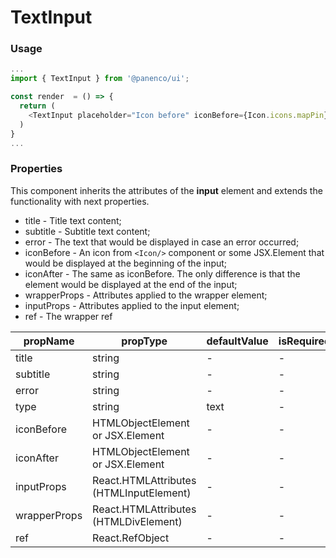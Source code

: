 # TextInput

### Usage

```js
...
import { TextInput } from '@panenco/ui';

const render  = () => {
  return (
    <TextInput placeholder="Icon before" iconBefore={Icon.icons.mapPin} />
  )
}
...
```

<!-- STORY -->

### Properties

This component inherits the attributes of the **input** element and extends the functionality with next properties.

- title - Title text content;
- subtitle - Subtitle text content;
- error - The text that would be displayed in case an error occurred;
- iconBefore - An icon from `<Icon/>` component or some JSX.Element that would be displayed at the beginning of the input;
- iconAfter - The same as iconBefore. The only difference is that the element would be displayed at the end of the input;
- wrapperProps - Attributes applied to the wrapper element;
- inputProps - Attributes applied to the input element;
- ref - The wrapper ref

| propName     | propType                                | defaultValue | isRequired |
| ------------ | --------------------------------------- | ------------ | ---------- |
| title        | string                                  | -            | -          |
| subtitle     | string                                  | -            | -          |
| error        | string                                  | -            | -          |
| type         | string                                  | text         | -          |
| iconBefore   | HTMLObjectElement or JSX.Element        | -            | -          |
| iconAfter    | HTMLObjectElement or JSX.Element        | -            | -          |
| inputProps   | React.HTMLAttributes (HTMLInputElement) | -            | -          |
| wrapperProps | React.HTMLAttributes (HTMLDivElement)   | -            | -          |
| ref          | React.RefObject                         | -            | -          |
